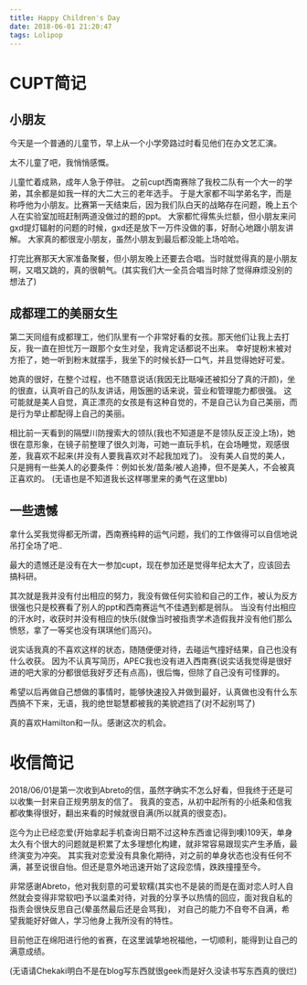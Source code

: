 ```yaml
---
title: Happy Children's Day
date: 2018-06-01 21:20:47
tags: Lolipop
---
```

# CUPT简记

## 小朋友

今天是一个普通的儿童节，早上从一个小学旁路过时看见他们在办文艺汇演。

太不儿童了吧，我悄悄感慨。

儿童忙着成熟，成年人急于停驻。
之前cupt西南赛除了我校二队有一个大一的学弟，其余都是如我一样的大二大三的老年选手。
于是大家都不叫学弟名字，而是称呼他为小朋友。比赛第一天结束后，因为我们队白天的战略存在问题，晚上五个人在实验室加班赶制两道没做过的题的ppt。
大家都忙得焦头烂额，但小朋友来问gxd提灯辐射的问题的时候，gxd还是放下一万件没做的事，好耐心地跟小朋友讲解。
大家真的都很宠小朋友，虽然小朋友到最后都没能上场哈哈。

打完比赛那天大家准备聚餐，但小朋友晚上还要去合唱。当时就觉得真的是小朋友啊，又唱又跳的，真的很朝气。(其实我们大一全员合唱当时除了觉得麻烦没别的想法了)

## 成都理工的美丽女生

第二天同组有成都理工，他们队里有一个非常好看的女孩。那天他们让我上去打反，我一直在担忧万一跟那个女生对垒，我肯定话都说不出来。
幸好提粉末被对方拒了，她一听到粉末就摆手，我坐下的时候长舒一口气，并且觉得她好可爱。

她真的很好，在整个过程，也不随意说话(我因无比聒噪还被扣分了真的汗颜)，坐的很直，认真听自己的队友讲话，用饭圈的话来说，营业和管理能力都很强。
这可能就是美人自觉，真正漂亮的女孩是有这种自觉的，不是自己认为自己美丽，而是行为举止都配得上自己的美丽。

相比前一天看到的隔壁川防搜索大的领队(我也不知道是不是领队反正没上场)，她很在意形象，在镜子前整理了很久刘海，可她一直玩手机，在会场睡觉，观感很差，我喜欢不起来(并没有人要我喜欢对不起我加戏了)。
没有美人自觉的美人，只是拥有一些美人的必要条件：例如长发/苗条/被人追捧，但不是美人，不会被真正喜欢的。
(无语也是不知道我长这样哪里来的勇气在这里bb)

## 一些遗憾
拿什么奖我觉得都无所谓，西南赛纯粹的运气问题，我们的工作做得可以自信地说吊打全场了吧..

最大的遗憾还是没有在大一参加cupt，现在参加还是觉得年纪太大了，应该回去搞科研。

其次就是我并没有付出相应的努力，我没有做任何实验和自己的工作，被认为反方很强也只是校赛看了别人的ppt和西南赛运气不佳遇到都是弱队。
当没有付出相应的汗水时，收获时并没有相应的快乐(就像当时被指责学术造假我并没有他们那么愤怒，拿了一等奖也没有琪琪他们高兴)。

说实话我真的不喜欢这样的状态，随随便便对待，去碰运气撞好结果，自己也没有什么收获。
因为不认真写简历，APEC我也没有进入西南赛(说实话我觉得是很好进的吧大家的分都很低我好歹还有点高)，很后悔，但除了自己没有可怪罪的。

希望以后再做自己想做的事情时，能够快速投入并做到最好，认真做也没有什么东西搞不下来，无语，我的绝世聪慧都被我的美貌遮挡了(对不起别骂了)

真的喜欢Hamilton和一队。感谢这次的机会。

# 收信简记

2018/06/01是第一次收到Abreto的信，虽然字确实不怎么好看，但我终于还是可以收集一封来自正规男朋友的信了。
我真的变态，从初中起所有的小纸条和信我都收集得很好，翻出来看的时候就很自满(所以就真的很变态)。

迄今为止已经恋爱(开始拿起手机查询日期不过这种东西谁记得到噢)109天，单身太久有个很大的问题就是积累了太多理想化构建，就非常容易跟现实产生矛盾，最终演变为冲突。
其实我对恋爱没有具象化期待，对之前的单身状态也没有任何不满，甚至说很自怡。但还是意外地迅速开始了这段恋情，跌跌撞撞至今。

非常感谢Abreto，他对我刻意的可爱软糯(其实也不是装的而是在面对恋人时人自然就会变得非常软吧)予以温柔对待，对我的分享予以热情的回应，面对我自私的指责会很快反思自己(晕虽然最后还是会骂我)，
对自己的能力不自夸不自满，希望我能好好做人，学习他身上我所没有的特性。

目前他正在绵阳进行他的省赛，在这里诚挚地祝福他，一切顺利，能得到让自己的满意成绩。

(无语请Chekaki明白不是在blog写东西就很geek而是好久没读书写东西真的很烂)